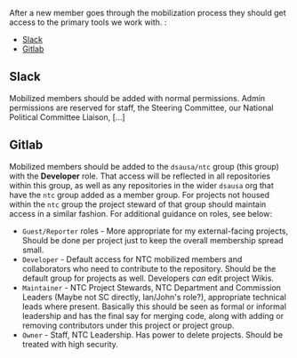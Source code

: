 After a new member goes through the mobilization process they should get access to the primary tools we work with. :

- [Slack](#slack)
- [Gitlab](#gitlab)

## Slack

Mobilized members should be added with normal permissions. Admin permissions are reserved for staff, the Steering Committee, our National Political Committee Liaison, \[...\]

## Gitlab

Mobilized members should be added to the `dsausa/ntc` group (this group) with the **Developer** role. That access will be reflected in all repositories within this group, as well as any repositories in the wider `dsausa` org that have the `ntc` group added as a member group. For projects not housed within the `ntc` group the project steward of that group should maintain access in a similar fashion. For additional guidance on roles, see below:

* `Guest/Reporter` roles - More appropriate for my external-facing projects, Should be done per project just to keep the overall membership spread small.
* `Developer` - Default access for NTC mobilized members and collaborators who need to contribute to the repository. Should be the default group for projects as well. Developers _can_ edit project Wikis.
* `Maintainer` - NTC Project Stewards, NTC Department and Commission Leaders (Maybe not SC directly, Ian/John's role?), appropriate technical leads where present. Basically this should be seen as formal or informal leadership and has the final say for merging code, along with adding or removing contributors under this project or project group.
* `Owner` - Staff, NTC Leadership. Has power to delete projects. Should be treated with high security.